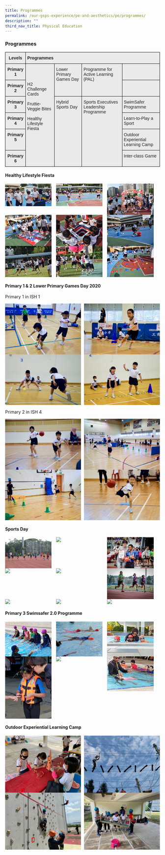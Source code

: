 ```yaml
---
title: Programmes
permalink: /our-gsps-experience/pe-and-aesthetics/pe/programmes/
description: ""
third_nav_title: Physical Education
---
```

### **Programmes**

<style type="text/css">
.tg  {border-collapse:collapse;border-spacing:0;}
.tg td{border-color:black;border-style:solid;border-width:1px;font-family:Arial, sans-serif;font-size:14px;
  overflow:hidden;padding:10px 5px;word-break:normal;}
.tg th{border-color:black;border-style:solid;border-width:1px;font-family:Arial, sans-serif;font-size:14px;
  font-weight:normal;overflow:hidden;padding:10px 5px;word-break:normal;}
.tg .tg-n4qt{background-color:#EAEAEA;color:#222;font-weight:bold;text-align:center;vertical-align:top}
.tg .tg-y7qa{background-color:#EAEAEA;color:#222;text-align:left;vertical-align:top}
.tg .tg-rj1p{background-color:#EAEAEA;color:#222;font-weight:bold;text-align:left;vertical-align:top}
</style>
<table class="tg">
<thead>
  <tr>
    <th class="tg-n4qt">Levels</th>
    <th class="tg-rj1p" colspan="4">Programmes</th>
  </tr>
</thead>
<tbody>
  <tr>
    <td class="tg-n4qt">Primary 1<br> </td>
    <td class="tg-y7qa" rowspan="6"> <br> <br> <br>H2 Challenge Cards<br> <br>Fruttie-Veggie Bites<br> <br>Healthy Lifestyle Fiesta<br> <br> <br> <br> <br> </td>
    <td class="tg-y7qa" rowspan="2">Lower Primary Games Day</td>
    <td class="tg-y7qa" rowspan="2">Programme for Active Learning (PAL)</td>
    <td class="tg-y7qa"></td>
  </tr>
  <tr>
    <td class="tg-n4qt">Primary 2<br> </td>
    <td class="tg-y7qa"></td>
  </tr>
  <tr>
    <td class="tg-n4qt">Primary 3</td>
    <td class="tg-y7qa" rowspan="4">Hybrid Sports Day</td>
    <td class="tg-y7qa" rowspan="4">Sports Executives Leadership Programme </td>
    <td class="tg-y7qa">SwimSafer Programme</td>
  </tr>
  <tr>
    <td class="tg-n4qt">Primary 4</td>
    <td class="tg-y7qa">Learn-to-Play a Sport</td>
  </tr>
  <tr>
    <td class="tg-n4qt">Primary 5</td>
    <td class="tg-y7qa">Outdoor Experiential Learning Camp</td>
  </tr>
  <tr>
    <td class="tg-n4qt">Primary 6<br> </td>
    <td class="tg-y7qa">Inter-class Game</td>
  </tr>
</tbody>
</table>

#### **Healthy Lifestyle Fiesta**

<img src="/images/pe1.jpg" style="width:30%;margin-right:15px;" align = "left">

<img src="/images/pe2.jpg" style="width:30%;margin-right:15px;" align = "left">

<img src="/images/pe3.jpg" style="width:30%;margin-right:15px;" align = "left">

<br clear="left">

<img src="/images/pe4.jpg" style="width:30%;margin-right:15px;" align = "left">

<img src="/images/pe5.jpg" style="width:30%;margin-right:15px;" align = "left">

<img src="/images/pe6.jpg" style="width:30%;margin-right:15px;" align = "left">

<br clear="left">

<img src="/images/pe7.jpg" style="width:30%;margin-right:15px;" align = "left">

<img src="/images/pe8.jpg" style="width:30%;margin-right:15px;" align = "left">

<img src="/images/pe9.jpg" style="width:30%;margin-right:15px;" align = "left">

<br clear="left">

#### **Primary 1 & 2 Lower Primary Games Day 2020**

Primary 1 in ISH 1

<img src="/images/pe10.jpg" style="width:49%" align=left>
<img src="/images/pe11.jpg" style="width:49%" align=right>

<br clear="left">

<img src="/images/pe12.jpg" style="width:49%" align=left>
<img src="/images/pe13.jpg" style="width:49%" align=right>

<br clear="left">

Primary 2 in ISH 4

<img src="/images/pe14.jpg" style="width:49%" align=left>
<img src="/images/pe15.jpg" style="width:49%" align=right>

<br clear="left">

<img src="/images/pe16.jpg" style="width:49%" align=left>
<img src="/images/pe17.jpg" style="width:49%" align=right>

<br clear="left">

#### **Sports Day**

<img src="/images/pe18.jpg" style="width:30%;margin-right:15px;" align = "left">

<img src="/images/pe19.jpg" style="width:30%;margin-right:15px;" align = "left">

<img src="/images/pe20.jpg" style="width:30%;margin-right:15px;" align = "left">

<br clear="left">

<img src="/images/pe21.jpg" style="width:30%;margin-right:15px;" align = "left">

<img src="/images/pe22.jpg" style="width:30%;margin-right:15px;" align = "left">

<img src="/images/pe23.jpg" style="width:30%;margin-right:15px;" align = "left">

<br clear="left">

<img src="/images/pe24.jpg" style="width:30%;margin-right:15px;" align = "left">

<img src="/images/pe25.jpg" style="width:30%;margin-right:15px;" align = "left">

<img src="/images/pe26.jpg" style="width:30%;margin-right:15px;" align = "left">

<br clear="left">

#### **Primary 3 Swimsafer 2.0 Programme**

<img src="/images/pe27.jpg" style="width:30%;margin-right:15px;" align = "left">

<img src="/images/pe28.jpg" style="width:30%;margin-right:15px;" align = "left">

<img src="/images/pe29.jpg" style="width:30%;margin-right:15px;" align = "left">

<br clear="left">

<img src="/images/pe30.jpg" style="width:30%;margin-right:15px;" align = "left">

<img src="/images/pe31.jpg" style="width:30%;margin-right:15px;" align = "left">

<img src="/images/pe32.jpg" style="width:30%;margin-right:15px;" align = "left">

<br clear="left">

#### **Outdoor Experiential Learning Camp**

<img src="/images/pe33.jpeg" style="width:49%" align=left>
<img src="/images/pe34.jpg" style="width:49%" align=right>

<br clear="left">

<img src="/images/pe35.jpg" style="width:49%" align=left>
<img src="/images/pe36.jpeg" style="width:49%" align=right>